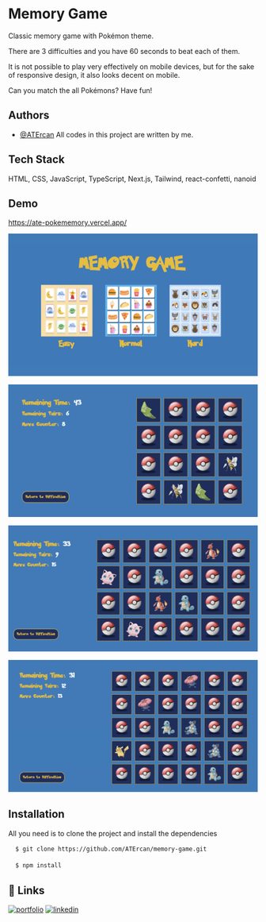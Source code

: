 # Memory Game

Classic memory game with Pokémon theme. 

There are 3 difficulties and you have 60 seconds to beat each of them.

It is not possible to play very effectively on mobile devices, but for the sake of responsive design, it also looks decent on mobile.

Can you match the all Pokémons? Have fun!


## Authors

- [@ATErcan](https://www.github.com/ATErcan)
All codes in this project are written by me.


## Tech Stack

HTML, CSS, JavaScript, TypeScript, Next.js, Tailwind, react-confetti, nanoid


## Demo

https://ate-pokememory.vercel.app/

![main](main-menu.png)

![easy](easy.png)

![normal](normal.png)

![hard](hard.png)

## Installation
All you need is to clone the project and install the dependencies
```bash
  $ git clone https://github.com/ATErcan/memory-game.git

  $ npm install
```
## 🔗 Links
[![portfolio](https://img.shields.io/badge/my_portfolio-000?style=for-the-badge&logo=ko-fi&logoColor=white)](https://ate-portfolio-next.vercel.app/)
[![linkedin](https://img.shields.io/badge/linkedin-0A66C2?style=for-the-badge&logo=linkedin&logoColor=white)](https://www.linkedin.com/in/ahmet-talha-ercan/)